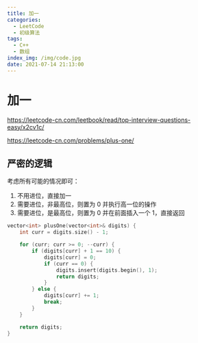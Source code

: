 ```yaml
---
title: 加一
categories:
  - LeetCode
  - 初级算法
tags:
  - C++
  - 数组
index_img: /img/code.jpg
date: 2021-07-14 21:13:00
---
```


# 加一

https://leetcode-cn.com/leetbook/read/top-interview-questions-easy/x2cv1c/

https://leetcode-cn.com/problems/plus-one/

## 严密的逻辑

考虑所有可能的情况即可：

1. 不用进位，直接加一
2. 需要进位，非最高位，则置为 0 并执行高一位的操作
3. 需要进位，是最高位，则置为 0 并在前面插入一个 1，直接返回

```c++
vector<int> plusOne(vector<int>& digits) {
    int curr = digits.size() - 1;

    for (curr; curr >= 0; --curr) {
        if (digits[curr] + 1 == 10) {
            digits[curr] = 0;
            if (curr == 0) {
                digits.insert(digits.begin(), 1);
                return digits;
            }
        } else {
            digits[curr] += 1;
            break;
        }
    }

    return digits;
}
```

